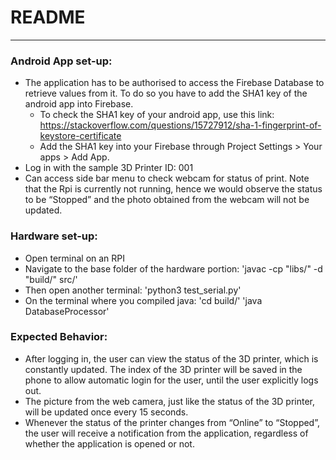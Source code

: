 # README
------
### Android App set-up:
* The application has to be authorised to access the Firebase Database to retrieve values from it. To do so you have to add the SHA1 key of the android app into Firebase.
  * To check the SHA1 key of your android app, use this link: https://stackoverflow.com/questions/15727912/sha-1-fingerprint-of-keystore-certificate
  * Add the SHA1 key into your Firebase through Project Settings > Your apps > Add App.
* Log in with the sample 3D Printer ID: 001
* Can access side bar menu to check webcam for status of print. Note that the Rpi is currently not running, hence we would observe the status to be “Stopped” and the photo obtained from the webcam will not be updated.

### Hardware set-up:
* Open terminal on an RPI
* Navigate to the base folder of the hardware portion: 'javac -cp "libs/" -d "build/" src/'
* Then open another terminal: 'python3 test_serial.py'
* On the terminal where you compiled java: 'cd build/' 'java DatabaseProcessor'

### Expected Behavior:
* After logging in, the user can view the status of the 3D printer, which is constantly updated. The index of the 3D printer will be saved in the phone to allow automatic login for the user, until the user explicitly logs out.
* The picture from the web camera, just like the status of the 3D printer, will be updated once every 15 seconds.
* Whenever the status of the printer changes from “Online” to “Stopped”, the user will receive a notification from the application, regardless of whether the application is opened or not.
